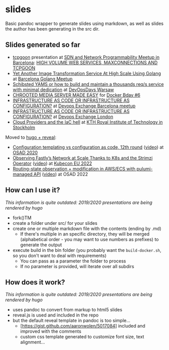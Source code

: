 # slides
Basic pandoc wrapper to generate slides using markdown, as well as slides the author has been generating in the src dir.

## Slides generated so far

* [tcpgoon](https://github.com/dachad/tcpgoon) presentation at [SDN and Network Programmability Meetup in Barcelona](https://www.meetup.com/es-ES/SDN-and-Network-Programmability-Meetup-in-Barcelona/events/245132925/):
[HIGH VOLUME WEB SERVICES, MAXCONNECTIONS AND TCPGOON](http://dcaba.github.io/slides/171218_tcpgoonAtBcnNetworkMeetup/)
* [Yet Another Image Transformation Service At High Scale Using Golang](https://dcaba.github.io/slides/180612_transformingImagesAtScaleWithGo/)
at [Barcelona Golang Meetup](https://www.meetup.com/es-ES/Golang-Barcelona/events/252114527/)
* [Schibsted YAMS or how to build and maintain a thousands req/s service with minimal dedication](https://dcaba.github.io/slides/181119_yamsServiceAndOps)
at [DevOpsDays Warsaw](https://devopsdays.pl/)
* [CHROOTED MEDIA SERVER MADE EASY](https://dcaba.github.io/slides/190326_dockerBirthday) for
[Docker Bday #6](https://events.docker.com/events/details/docker-barcelona-presents-docker-bday-6-how-do-you-docker/)
* [INFRASTRUCTURE AS CODE OR INFRASTRUCTURE AS CONFIGURATION?](https://dcaba.github.io/slides/190605_doxelona_IaC) at [Devops Exchange Barcelona meetup](https://www.meetup.com/es-ES/devops-exchange-barcelona/events/261831097)
* [INFRASTRUCTURE AS CODE OR INFRASTRUCTURE AS CONFIGURATION?](https://dcaba.github.io/slides/190620_devopsExchange_IaC) at [Devops Exchange London](https://www.youtube.com/watch?v=Yp9YdscJ2eg)
* [Cloud Providers and the IaC hell](https://dcaba.github.io/slides/200428_KTH_IaC/) at [KTH Royal Institute of Technology in Stockholm](https://github.com/KTH/devops-course)

Moved to [hugo + reveal](https://github.com/dzello/reveal-hugo):
* [Configuration templating vs configuration as code, 12th round](https://dcaba.github.io/slides/201020_OSAD/) ([video](https://www.youtube.com/watch?v=qOg6iI13JV8)) at [OSAD 2020](https://osad-munich.org/en/)
* [Observing Fastly’s Network at Scale Thanks to K8s and the Strimzi Operator](https://static.sched.com/hosted_files/kccnceu2022/06/Observing%20Fastly%E2%80%99s%20network%20at%20scale%20thanks%20to%20K8s%20and%20the%20Strimzi%20operator.pdf) ([video](https://www.youtube.com/watch?v=eYZO7n_o0OQ)) at [Kubecon EU 2022](https://sched.co/ytrM)
* [Routing-state observation + modification in AWS/ECS with pulumi-managed API](https://osad-munich.org/wp-content/uploads/2022/10/15.00-Rodriguez.pdf) ([video](https://www.youtube.com/watch?v=P-0v1haFktc)) at OSAD 2022

## How can I use it?

*This information is quite outdated: 2019/2020 presentations are being rendered by hugo*

* fork()TM
* create a folder under src/ for your slides
* create one or multiple markdown file with the contents (ending by .md)
	* If there's multiple in an specific directory, they will be merged (alphabetical order - you may want to use
	numbers as prefixes) to generate the output
* execute build in the bin folder (you probably want the `build-docker.sh`, so you don't want to deal with requirements)
	* You can pass as a parameter the folder to process
	* If no parameter is provided, will iterate over all subdirs

## How does it work?

*This information is quite outdated: 2019/2020 presentations are being rendered by hugo*

* uses pandoc to convert from markup to html5 slides
* reveal.js is used and included in the repo
* but the default reveal template in pandoc is too simple...
	* [https://gist.github.com/aaronwolen/5017084] included and improved with the comments
	* custom css template generated to customize font size, text alignment...
